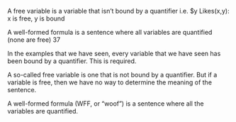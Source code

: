 ﻿A free variable is a variable that isn’t bound by a quantifier
 i.e. $y Likes(x,y):  x is free, y is bound

A well-formed formula is a sentence where all variables are quantified (none are free)
37


In the examples that we have seen, every variable that we have seen has been bound by a quantifier. This is required.

A so-called free variable is one that is not bound by a quantifier. But if a variable is free, then we have no way to determine the meaning of the sentence.

A well-formed formula (WFF, or “woof”) is a sentence where all the variables are quantified.